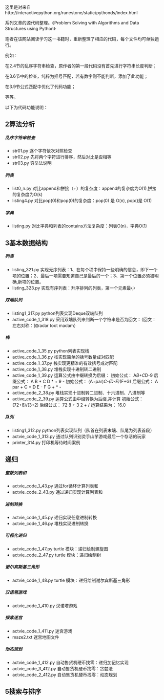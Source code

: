 这里是对来自http://interactivepython.org/runestone/static/pythonds/index.html

系列文章的源代码整理。《Problem Solving with Algorithms and Data Structures using Python》



笔者在该网站阅读学习这一书籍时，重新整理了相应的代码，每个文件均可单独运行。

例如：

在2.4节的乱序字符串检查，原作者的第一段代码没有首先进行字符串长度判断；

在3.6节中的检查，纯粹为括号匹配，若有数字则不能判断，添加了此功能；

在3.9节公式匹配中优化了代码功能；

等等。



以下为代码功能说明：

## 2算法分析

##### 乱序字符串检查

- str01.py 逐个字符依次对照检查
- str02.py 先将两个字符进行排序，然后对比是否相等
- str03.py 穷举法说明

##### 列表

- list0_n.py 对比append和拼接（+）的复杂度：append的复杂度为O(1),拼接的复杂度为O(k)
- listing4.py 对比pop(0)和pop(0)的复杂度：pop(0) 是 O(n), pop()是 O(1)

##### 字典

- listing.py 对比字典和列表的contains方法复杂度：列表O(n)，字典O(1)

## 3基本数据结构

##### 列表

- listing_321.py 实现无序列表：1、在每个项中保持一些明确的信息，即下一个项的位置；2、最后一项需要知道自己是最后的一个；3、第一个位置必须被明确,新项的位置。
- listing_323.py 实现有序列表：升序排列的列表，第一个元素最小

##### 双端队列

- listing1_317.py python列表实现Deque双端队列
- active_code_1_318.py 采用双端队列来判断一个字符串是否为回文：（回文：左右对称：如radar toot madam）

##### 栈

- active_code_1_35.py python列表实现栈
- active_code_1_36.py 栈实现简单的括号数量成对匹配
- active_code_1_37.py 栈实现更精准的有效括号成对匹配
- active_code_1_38.py 堆栈实现十进制转二进制
- active_code_1_39.py 运算公式由中缀转换为后缀：
  初始公式： A*B+C*D-9
  后缀公式： A B * C D * + 9 -
  初始公式： (A+par)*C-(D-E)*(F+G)
  后缀公式： A par + C * D E - F G + * -
- active_code_2_38.py 堆栈实现十进制转二进制、十六进制、八进制等
- active_code_2_39.py 运算公式由中缀转换为后缀,并计算
  初始公式： (72+8)/(3+2)
  后缀公式： 72 8 + 3 2 + /
  运算结果为： 16.0

##### 队列

- listing1_312.py python列表实现队列（队首在列表末端、队尾为列表首段）
- actvie_code_1_313.py 通过队列识别烫手山芋游戏最后一个存活的玩家
- printer_314.py 打印机等待时间案例 

## 递归

##### 整数列表和

- actvie_code_1_43.py 通过for循环计算列表和
- actvie_code_2_43.py 通过递归实现计算列表和

##### 进制转换

- actvie_code_1_45.py 递归实现任意进制转换
- actvie_code_1_46.py 堆栈实现进制转换

##### 可视化递归

- actvie_code_1_47.py turtle 模块：递归绘制螺旋图
- actvie_code_2_47.py turtle 模块：递归绘制树

##### 谢尔宾斯基三角形

- actvie_code_1_48.py turtle 模块：递归绘制谢尔宾斯基三角形

##### 汉诺塔游戏

- actvie_code_1_410.py 汉诺塔游戏

##### 探索迷宫

- actvie_code_1_411.py 迷宫游戏
- maze2.txt 迷宫地图文件

##### 动态规划

- actvie_code_1_412.py 自动售货机硬币找零：递归加记忆实现
- actvie_code_3_412.py 自动售货机硬币找零：贪婪法
- actvie_code_2_412.py 自动售货机硬币找零：动态规划

## 5搜索与排序











